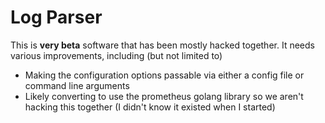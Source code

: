 # Log Parser
This is **very beta** software that has been mostly hacked together.
It needs various improvements, including (but not limited to)

- Making the configuration options passable via either a config file or command line arguments
- Likely converting to use the prometheus golang library so we aren't hacking this together (I didn't know it existed when I started)


